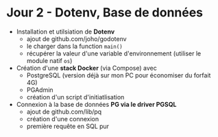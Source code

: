 # Jour 2 - Dotenv, Base de données

- Installation et utilsiation de **Dotenv**
  - ajout de github.com/joho/godotenv 
  - le charger dans la function `main()`
  - récupérer la valeur d'une variable d'environnement (utiliser le module natif `os`)
- Création d'une **stack Docker** (via Compose) avec
  - PostgreSQL (version déjà sur mon PC pour économiser du forfait 4G)
  - PGAdmin
  - création d'un script d'initiatlisation
- Connexion à la base de données **PG via le driver PGSQL**
  - ajout de github.com/lib/pq
  - création d'une connexion
  - première requête en SQL pur

